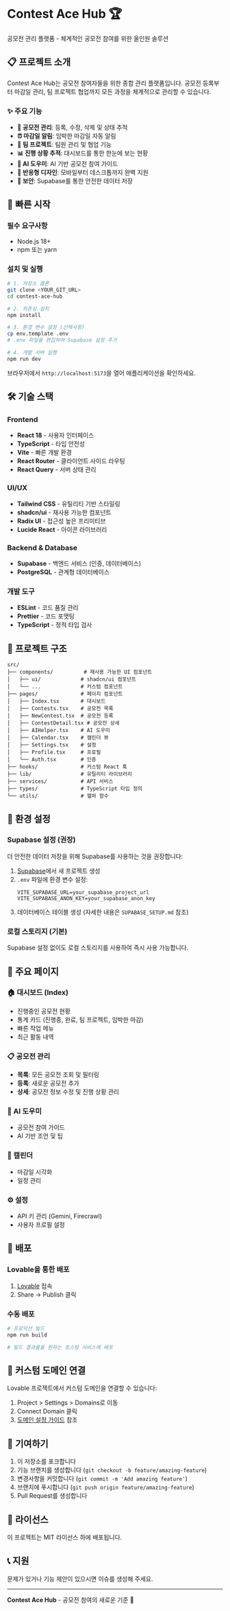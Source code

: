 # Contest Ace Hub 🏆

공모전 관리 플랫폼 - 체계적인 공모전 참여를 위한 올인원 솔루션

## 📋 프로젝트 소개

Contest Ace Hub는 공모전 참여자들을 위한 종합 관리 플랫폼입니다. 공모전 등록부터 마감일 관리, 팀 프로젝트 협업까지 모든 과정을 체계적으로 관리할 수 있습니다.

### ✨ 주요 기능

- **📅 공모전 관리**: 등록, 수정, 삭제 및 상태 추적
- **⏰ 마감일 알림**: 임박한 마감일 자동 알림
- **👥 팀 프로젝트**: 팀원 관리 및 협업 기능
- **📊 진행 상황 추적**: 대시보드를 통한 한눈에 보는 현황
- **🎯 AI 도우미**: AI 기반 공모전 참여 가이드
- **📱 반응형 디자인**: 모바일부터 데스크톱까지 완벽 지원
- **🔐 보안**: Supabase를 통한 안전한 데이터 저장

## 🚀 빠른 시작

### 필수 요구사항

- Node.js 18+ 
- npm 또는 yarn

### 설치 및 실행

```bash
# 1. 저장소 클론
git clone <YOUR_GIT_URL>
cd contest-ace-hub

# 2. 의존성 설치
npm install

# 3. 환경 변수 설정 (선택사항)
cp env.template .env
# .env 파일을 편집하여 Supabase 설정 추가

# 4. 개발 서버 실행
npm run dev
```

브라우저에서 `http://localhost:5173`을 열어 애플리케이션을 확인하세요.

## 🛠️ 기술 스택

### Frontend
- **React 18** - 사용자 인터페이스
- **TypeScript** - 타입 안전성
- **Vite** - 빠른 개발 환경
- **React Router** - 클라이언트 사이드 라우팅
- **React Query** - 서버 상태 관리

### UI/UX
- **Tailwind CSS** - 유틸리티 기반 스타일링
- **shadcn/ui** - 재사용 가능한 컴포넌트
- **Radix UI** - 접근성 높은 프리미티브
- **Lucide React** - 아이콘 라이브러리

### Backend & Database
- **Supabase** - 백엔드 서비스 (인증, 데이터베이스)
- **PostgreSQL** - 관계형 데이터베이스

### 개발 도구
- **ESLint** - 코드 품질 관리
- **Prettier** - 코드 포맷팅
- **TypeScript** - 정적 타입 검사

## 📁 프로젝트 구조

```
src/
├── components/          # 재사용 가능한 UI 컴포넌트
│   ├── ui/             # shadcn/ui 컴포넌트
│   └── ...             # 커스텀 컴포넌트
├── pages/              # 페이지 컴포넌트
│   ├── Index.tsx       # 대시보드
│   ├── Contests.tsx    # 공모전 목록
│   ├── NewContest.tsx  # 공모전 등록
│   ├── ContestDetail.tsx # 공모전 상세
│   ├── AIHelper.tsx    # AI 도우미
│   ├── Calendar.tsx    # 캘린더 뷰
│   ├── Settings.tsx    # 설정
│   ├── Profile.tsx     # 프로필
│   └── Auth.tsx        # 인증
├── hooks/              # 커스텀 React 훅
├── lib/                # 유틸리티 라이브러리
├── services/           # API 서비스
├── types/              # TypeScript 타입 정의
└── utils/              # 헬퍼 함수
```

## 🔧 환경 설정

### Supabase 설정 (권장)

더 안전한 데이터 저장을 위해 Supabase를 사용하는 것을 권장합니다:

1. [Supabase](https://supabase.com)에서 새 프로젝트 생성
2. `.env` 파일에 환경 변수 설정:
   ```env
   VITE_SUPABASE_URL=your_supabase_project_url
   VITE_SUPABASE_ANON_KEY=your_supabase_anon_key
   ```
3. 데이터베이스 테이블 생성 (자세한 내용은 `SUPABASE_SETUP.md` 참조)

### 로컬 스토리지 (기본)

Supabase 설정 없이도 로컬 스토리지를 사용하여 즉시 사용 가능합니다.

## 📱 주요 페이지

### 🏠 대시보드 (Index)
- 진행중인 공모전 현황
- 통계 카드 (진행중, 완료, 팀 프로젝트, 임박한 마감)
- 빠른 작업 메뉴
- 최근 활동 내역

### 📋 공모전 관리
- **목록**: 모든 공모전 조회 및 필터링
- **등록**: 새로운 공모전 추가
- **상세**: 공모전 정보 수정 및 진행 상황 관리

### 🤖 AI 도우미
- 공모전 참여 가이드
- AI 기반 조언 및 팁

### 📅 캘린더
- 마감일 시각화
- 일정 관리

### ⚙️ 설정
- API 키 관리 (Gemini, Firecrawl)
- 사용자 프로필 설정

## 🚀 배포

### Lovable을 통한 배포
1. [Lovable](https://lovable.dev/projects/d738e10e-4da5-4b43-9b3c-c2c01439741c) 접속
2. Share → Publish 클릭

### 수동 배포
```bash
# 프로덕션 빌드
npm run build

# 빌드 결과물을 원하는 호스팅 서비스에 배포
```

## 🔗 커스텀 도메인 연결

Lovable 프로젝트에서 커스텀 도메인을 연결할 수 있습니다:
1. Project > Settings > Domains로 이동
2. Connect Domain 클릭
3. [도메인 설정 가이드](https://docs.lovable.dev/tips-tricks/custom-domain#step-by-step-guide) 참조

## 🤝 기여하기

1. 이 저장소를 포크합니다
2. 기능 브랜치를 생성합니다 (`git checkout -b feature/amazing-feature`)
3. 변경사항을 커밋합니다 (`git commit -m 'Add amazing feature'`)
4. 브랜치에 푸시합니다 (`git push origin feature/amazing-feature`)
5. Pull Request를 생성합니다

## 📄 라이선스

이 프로젝트는 MIT 라이선스 하에 배포됩니다.

## 📞 지원

문제가 있거나 기능 제안이 있으시면 이슈를 생성해 주세요.

---

**Contest Ace Hub** - 공모전 참여의 새로운 기준 🚀
